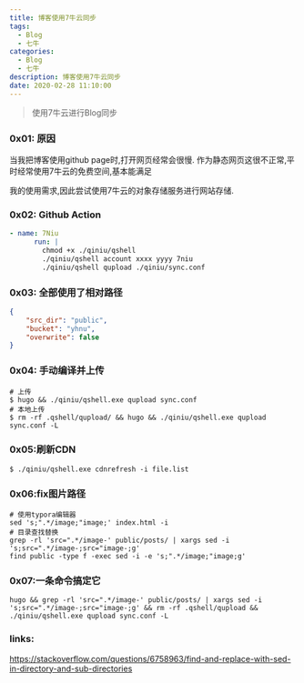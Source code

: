 ```yaml
---
title: 博客使用7牛云同步
tags:
  - Blog
  - 七牛
categories:
  - Blog
  - 七牛
description: 博客使用7牛云同步
date: 2020-02-28 11:10:00
---
```


> 使用7牛云进行Blog同步
> <!--more-->

### 0x01: 原因

当我把博客使用github page时,打开网页经常会很慢. 作为静态网页这很不正常,平时经常使用7牛云的免费空间,基本能满足

我的使用需求,因此尝试使用7牛云的对象存储服务进行网站存储.

### 0x02:  Github Action

```yaml
- name: 7Niu
      run: |
        chmod +x ./qiniu/qshell
        ./qiniu/qshell account xxxx yyyy 7niu
        ./qiniu/qshell qupload ./qiniu/sync.conf
```

### 0x03: 全部使用了相对路径

```json
{
    "src_dir": "public",
    "bucket": "yhnu",
    "overwrite": false
}
```

### 0x04: 手动编译并上传

```shell
# 上传
$ hugo && ./qiniu/qshell.exe qupload sync.conf
# 本地上传
$ rm -rf .qshell/qupload/ && hugo && ./qiniu/qshell.exe qupload sync.conf -L
```

### 0x05:刷新CDN

```shell
$ ./qiniu/qshell.exe cdnrefresh -i file.list
```

### 0x06:fix图片路径

```shell
# 使用typora编辑器
sed 's;".*/image;"image;' index.html -i
# 目录查找替换
grep -rl 'src=".*/image-' public/posts/ | xargs sed -i 's;src=".*/image-;src="image-;g'
find public -type f -exec sed -i -e 's;".*/image;"image;g'
```

### 0x07:一条命令搞定它

```shell
hugo && grep -rl 'src=".*/image-' public/posts/ | xargs sed -i 's;src=".*/image-;src="image-;g' && rm -rf .qshell/qupload && ./qiniu/qshell.exe qupload sync.conf -L
```

### links:

https://stackoverflow.com/questions/6758963/find-and-replace-with-sed-in-directory-and-sub-directories
